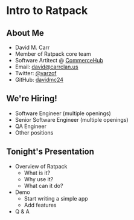 # Intro to Ratpack

## About Me

* David M. Carr
* Member of Ratpack core team
* Software Artitect @ [CommerceHub](http://www.commercehub.com)
* Email: [david@carrclan.us](mailto:david@carrclan.us)
* Twitter: [@varzof](http://twitter.com/varzof)
* GitHub: [davidmc24](https://github.com/davidmc24)

## We're Hiring!

* Software Engineer (multiple openings)
* Senior Software Engineer (multiple openings)
* QA Engineer
* Other positions

## Tonight's Presentation

* Overview of Ratpack
    * What is it?
    * Why use it?
    * What can it do?
* Demo
    * Start writing a simple app
    * Add features
* Q & A
